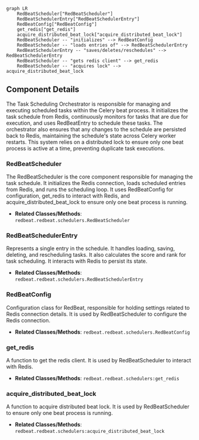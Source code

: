 ```mermaid
graph LR
    RedBeatScheduler["RedBeatScheduler"]
    RedBeatSchedulerEntry["RedBeatSchedulerEntry"]
    RedBeatConfig["RedBeatConfig"]
    get_redis["get_redis"]
    acquire_distributed_beat_lock["acquire_distributed_beat_lock"]
    RedBeatScheduler -- "initializes" --> RedBeatConfig
    RedBeatScheduler -- "loads entries of" --> RedBeatSchedulerEntry
    RedBeatSchedulerEntry -- "saves/deletes/reschedules" --> RedBeatSchedulerEntry
    RedBeatScheduler -- "gets redis client" --> get_redis
    RedBeatScheduler -- "acquires lock" --> acquire_distributed_beat_lock
```

## Component Details

The Task Scheduling Orchestrator is responsible for managing and executing scheduled tasks within the Celery beat process. It initializes the task schedule from Redis, continuously monitors for tasks that are due for execution, and uses RedBeatEntry to schedule these tasks. The orchestrator also ensures that any changes to the schedule are persisted back to Redis, maintaining the schedule's state across Celery worker restarts. This system relies on a distributed lock to ensure only one beat process is active at a time, preventing duplicate task executions.

### RedBeatScheduler
The RedBeatScheduler is the core component responsible for managing the task schedule. It initializes the Redis connection, loads scheduled entries from Redis, and runs the scheduling loop. It uses RedBeatConfig for configuration, get_redis to interact with Redis, and acquire_distributed_beat_lock to ensure only one beat process is running.
- **Related Classes/Methods**: `redbeat.redbeat.schedulers.RedBeatScheduler`

### RedBeatSchedulerEntry
Represents a single entry in the schedule. It handles loading, saving, deleting, and rescheduling tasks. It also calculates the score and rank for task scheduling. It interacts with Redis to persist its state.
- **Related Classes/Methods**: `redbeat.redbeat.schedulers.RedBeatSchedulerEntry`

### RedBeatConfig
Configuration class for RedBeat, responsible for holding settings related to Redis connection details. It is used by RedBeatScheduler to configure the Redis connection.
- **Related Classes/Methods**: `redbeat.redbeat.schedulers.RedBeatConfig`

### get_redis
A function to get the redis client. It is used by RedBeatScheduler to interact with Redis.
- **Related Classes/Methods**: `redbeat.redbeat.schedulers:get_redis`

### acquire_distributed_beat_lock
A function to acquire distributed beat lock. It is used by RedBeatScheduler to ensure only one beat process is running.
- **Related Classes/Methods**: `redbeat.redbeat.schedulers:acquire_distributed_beat_lock`
